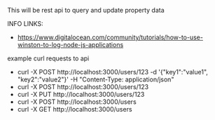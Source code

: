 This will be rest api to query and update property data 

INFO LINKS:
* https://www.digitalocean.com/community/tutorials/how-to-use-winston-to-log-node-js-applications

example curl requests to api
* curl  -X POST http://localhost:3000/users/123 -d '{"key1":"value1", "key2":"value2"}' -H "Content-Type: application/json"
* curl  -X POST http://localhost:3000/users/123
* curl  -X PUT http://localhost:3000/users/123
* curl  -X POST http://localhost:3000/users
* curl  -X GET http://localhost:3000/users
